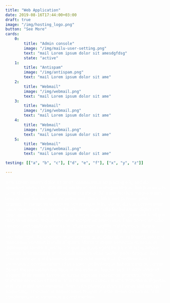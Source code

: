```yaml
---
title: "Web Application"
date: 2019-08-16T17:44:00+03:00
draft: true
image: "/img/hosting_logo.png"
button: "See More" 
cards:
    0:
        title: "Admin console"
        image: "/img/mailu-user-setting.png"
        text: "mail Lorem ipsum dolor sit amesdgfdsg"
        state: "active"
    1:
        title: "Antispam"
        image: "/img/antispam.png"
        text: "mail Lorem ipsum dolor sit ame"
    2:
        title: "Webmail"
        image: "/img/webmail.png"
        text: "mail Lorem ipsum dolor sit ame"
    3:
        title: "Webmail"
        image: "/img/webmail.png"
        text: "mail Lorem ipsum dolor sit ame"
    4:
        title: "Webmail"
        image: "/img/webmail.png"
        text: "mail Lorem ipsum dolor sit ame"
    5:
        title: "Webmail"
        image: "/img/webmail.png"
        text: "mail Lorem ipsum dolor sit ame"

testing: [["a", "b", "c"], ["d", "e", "f"], ["x", "y", "z"]]

---
```

<span style="color:white;">
 web Lorem ipsum dolor sit amet, consectetur adipiscing elit, sed do eiusmod tempor incididunt ut labore et dolore magna aliqua. Tempus iaculis urna id volutpat lacus laoreet non curabitur. Sit amet facilisis magna etiam tempor orci. Sapien eget mi proin sed libero. Nibh sed pulvinar proin gravida. In metus vulputate eu scelerisque felis. Varius duis at consectetur lorem donec massa sapien faucibus et. Eget nulla facilisi etiam dignissim diam quis enim lobortis. Egestas integer eget aliquet nibh praesent tristique magna sit amet. Aliquet nec ullamcorper sit amet risus. Eros donec ac odio tempor orci dapibus ultrices in. Vitae proin sagittis nisl rhoncus. Turpis egestas sed tempus urna et pharetra pharetra. Porta nibh venenatis cras sed felis eget.</span>

<span style="color:white">
Ac tincidunt vitae semper quis. Odio ut enim blandit volutpat maecenas volutpat blandit aliquam. Morbi tristique senectus et netus et malesuada fames. Egestas congue quisque egestas diam in arcu. Neque gravida in fermentum et. A condimentum vitae sapien pellentesque. Sed cras ornare arcu dui vivamus arcu felis bibendum ut. Condimentum id venenatis a condimentum vitae sapien pellentesque habitant morbi. Lorem donec massa sapien faucibus et molestie ac feugiat sed. Id nibh tortor id aliquet. Malesuada fames ac turpis egestas maecenas pharetra. Morbi tristique senectus et netus. In nibh mauris cursus mattis molestie a. Egestas erat imperdiet sed euismod. Sem nulla pharetra diam sit amet nisl suscipit adipiscing. Tincidunt id aliquet risus feugiat in ante metus dictum at. Nisl condimentum id venenatis a condimentum.</span>
